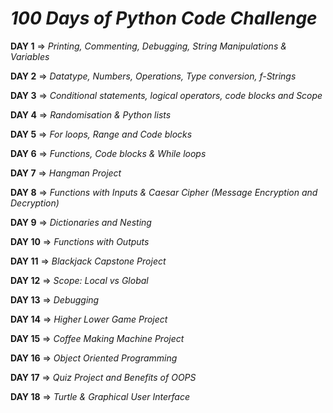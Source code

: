 # _100 Days of Python Code Challenge_

**DAY 1** => _Printing, Commenting, Debugging, String Manipulations & Variables_ 

**DAY 2** => _Datatype, Numbers, Operations, Type conversion, f-Strings_

**DAY 3** => _Conditional statements, logical operators, code blocks and Scope_

**DAY 4** => _Randomisation & Python lists_

**DAY 5** => _For loops, Range and Code blocks_

**DAY 6** => _Functions, Code blocks & While loops_

**DAY 7** => _Hangman Project_

**DAY 8** => _Functions with Inputs & Caesar Cipher (Message Encryption and Decryption)_

**DAY 9** => _Dictionaries and Nesting_

**DAY 10** => _Functions with Outputs_

**DAY 11** => _Blackjack Capstone Project_

**DAY 12** => _Scope: Local vs Global_

**DAY 13** => _Debugging_

**DAY 14** => _Higher Lower Game Project_

**DAY 15** => _Coffee Making Machine Project_

**DAY 16** => _Object Oriented Programming_

**DAY 17** => _Quiz Project and Benefits of OOPS_

**DAY 18** => _Turtle & Graphical User Interface_










